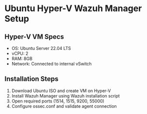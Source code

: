 # Ubuntu Hyper-V Wazuh Manager Setup

## Hyper-V VM Specs
- OS: Ubuntu Server 22.04 LTS
- vCPU: 2
- RAM: 8GB
- Network: Connected to internal vSwitch

## Installation Steps
1. Download Ubuntu ISO and create VM on Hyper-V
2. Install Wazuh Manager using Wazuh installation script
3. Open required ports (1514, 1515, 9200, 55000)
4. Configure ossec.conf and validate agent connection
